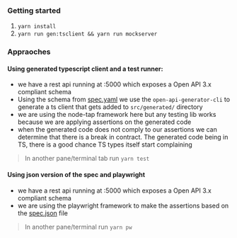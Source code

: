 ### Getting started

1. `yarn install`
2. `yarn run gen:tsclient && yarn run mockserver`



### Appraoches

#### Using generated typescript client and a test runner:

- we have a rest api running at :5000 which exposes a Open API 3.x compliant schema
- Using the schema from [spec.yaml](./spec.yaml) we use the `open-api-generator-cli` to generate a ts client that gets added to `src/generated/` directory
- we are using the node-tap framework here but any testing lib works because we are applying assertions on the generated code
- when the generated code does not comply to our assertions we can determine that there is a break in contract. The generated code being in TS, there is a good chance TS types itself start complaining

> In another pane/terminal tab run `yarn test`

#### Using json version of the spec and playwright 

- we have a rest api running at :5000 which exposes a Open API 3.x compliant schema
- we are using the playwright framework to make the assertions based on the [spec.json](./spec.json) file

> In another pane/terminal run `yarn pw`